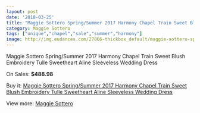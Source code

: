 ```yaml
---
layout: post
date: '2018-03-25'
title: "Maggie Sottero Spring/Summer 2017 Harmony Chapel Train Sweet Blush Embroidery Tulle Sweetheart Aline Sleeveless Wedding Dress"
category: Maggie Sottero
tags: ["unique","chapel","sale","summer","harmony"]
image: http://img.eudances.com/27866-thickbox_default/maggie-sottero-spring-summer-2017-harmony-chapel-train-sweet-blush-embroidery-tulle-sweetheart-aline-sleeveless-wedding-dress.jpg
---
```

Maggie Sottero Spring/Summer 2017 Harmony Chapel Train Sweet Blush Embroidery Tulle Sweetheart Aline Sleeveless Wedding Dress

On Sales: **$488.98**
<a href="https://www.eudances.com/en/maggie-sottero/9230-maggie-sottero-spring-summer-2017-harmony-chapel-train-sweet-blush-embroidery-tulle-sweetheart-aline-sleeveless-wedding-dress.html"><amp-img layout="responsive" width="600" height="600" src="//img.eudances.com/27866-thickbox_default/maggie-sottero-spring-summer-2017-harmony-chapel-train-sweet-blush-embroidery-tulle-sweetheart-aline-sleeveless-wedding-dress.jpg" alt="Maggie Sottero Spring/Summer 2017 Harmony Chapel Train Sweet Blush Embroidery Tulle Sweetheart Aline Sleeveless Wedding Dress 0" /></a>
<a href="https://www.eudances.com/en/maggie-sottero/9230-maggie-sottero-spring-summer-2017-harmony-chapel-train-sweet-blush-embroidery-tulle-sweetheart-aline-sleeveless-wedding-dress.html"><amp-img layout="responsive" width="600" height="600" src="//img.eudances.com/27871-thickbox_default/maggie-sottero-spring-summer-2017-harmony-chapel-train-sweet-blush-embroidery-tulle-sweetheart-aline-sleeveless-wedding-dress.jpg" alt="Maggie Sottero Spring/Summer 2017 Harmony Chapel Train Sweet Blush Embroidery Tulle Sweetheart Aline Sleeveless Wedding Dress 1" /></a>
<a href="https://www.eudances.com/en/maggie-sottero/9230-maggie-sottero-spring-summer-2017-harmony-chapel-train-sweet-blush-embroidery-tulle-sweetheart-aline-sleeveless-wedding-dress.html"><amp-img layout="responsive" width="600" height="600" src="//img.eudances.com/27870-thickbox_default/maggie-sottero-spring-summer-2017-harmony-chapel-train-sweet-blush-embroidery-tulle-sweetheart-aline-sleeveless-wedding-dress.jpg" alt="Maggie Sottero Spring/Summer 2017 Harmony Chapel Train Sweet Blush Embroidery Tulle Sweetheart Aline Sleeveless Wedding Dress 2" /></a>
<a href="https://www.eudances.com/en/maggie-sottero/9230-maggie-sottero-spring-summer-2017-harmony-chapel-train-sweet-blush-embroidery-tulle-sweetheart-aline-sleeveless-wedding-dress.html"><amp-img layout="responsive" width="600" height="600" src="//img.eudances.com/27869-thickbox_default/maggie-sottero-spring-summer-2017-harmony-chapel-train-sweet-blush-embroidery-tulle-sweetheart-aline-sleeveless-wedding-dress.jpg" alt="Maggie Sottero Spring/Summer 2017 Harmony Chapel Train Sweet Blush Embroidery Tulle Sweetheart Aline Sleeveless Wedding Dress 3" /></a>
<a href="https://www.eudances.com/en/maggie-sottero/9230-maggie-sottero-spring-summer-2017-harmony-chapel-train-sweet-blush-embroidery-tulle-sweetheart-aline-sleeveless-wedding-dress.html"><amp-img layout="responsive" width="600" height="600" src="//img.eudances.com/27868-thickbox_default/maggie-sottero-spring-summer-2017-harmony-chapel-train-sweet-blush-embroidery-tulle-sweetheart-aline-sleeveless-wedding-dress.jpg" alt="Maggie Sottero Spring/Summer 2017 Harmony Chapel Train Sweet Blush Embroidery Tulle Sweetheart Aline Sleeveless Wedding Dress 4" /></a>
<a href="https://www.eudances.com/en/maggie-sottero/9230-maggie-sottero-spring-summer-2017-harmony-chapel-train-sweet-blush-embroidery-tulle-sweetheart-aline-sleeveless-wedding-dress.html"><amp-img layout="responsive" width="600" height="600" src="//img.eudances.com/27867-thickbox_default/maggie-sottero-spring-summer-2017-harmony-chapel-train-sweet-blush-embroidery-tulle-sweetheart-aline-sleeveless-wedding-dress.jpg" alt="Maggie Sottero Spring/Summer 2017 Harmony Chapel Train Sweet Blush Embroidery Tulle Sweetheart Aline Sleeveless Wedding Dress 5" /></a>

Buy it: [Maggie Sottero Spring/Summer 2017 Harmony Chapel Train Sweet Blush Embroidery Tulle Sweetheart Aline Sleeveless Wedding Dress](https://www.eudances.com/en/maggie-sottero/9230-maggie-sottero-spring-summer-2017-harmony-chapel-train-sweet-blush-embroidery-tulle-sweetheart-aline-sleeveless-wedding-dress.html "Maggie Sottero Spring/Summer 2017 Harmony Chapel Train Sweet Blush Embroidery Tulle Sweetheart Aline Sleeveless Wedding Dress")

View more: [Maggie Sottero](https://www.eudances.com/en/107-maggie-sottero "Maggie Sottero")